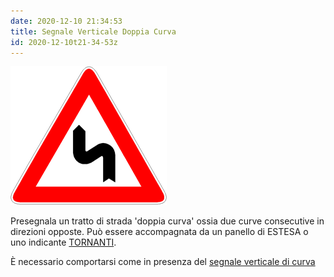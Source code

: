 ```yaml
---
date: 2020-12-10 21:34:53
title: Segnale Verticale Doppia Curva
id: 2020-12-10t21-34-53z
---
```


![](./images/doppia-curva.png)

Presegnala un tratto di strada 'doppia curva' ossia due curve consecutive in
direzioni opposte. Può essere accompagnata da un panello di ESTESA o uno
indicante [TORNANTI](./2020-12-09t21-59-16z.md).

È necessario comportarsi come in presenza del
[segnale verticale di curva](./2020-12-09t21-53-51z.md)
